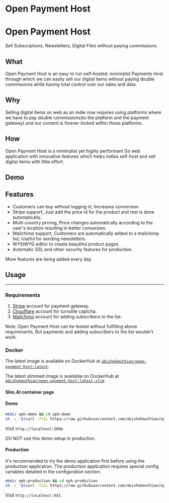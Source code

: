 # Open Payment Host

# Open Payment Host

Sell Subscriptions, Newsletters, Digital Files without paying commissions.

## What
Open Payment Host is an easy to run self-hosted, minimalist Payments Host through which we can easily sell our digital items without paying double commissions while having total control over our sales and data.

## Why
Selling digital items on web as an indie now requires using platforms where we have to pay double commissions(to the platform and the payment gateway) and our content is forever locked within those platforms.

## How
Open Payment Host is a minimalist yet highly performant Go web application with innovative features which helps indies self-host and sell digital items with little effort.

## Demo

## Features
* Customers can buy without logging in, Increases conversion.
* Stripe support, Just add the price id for the product and rest is done automatically.
* Multi-country pricing, Price changes automatically according to the user's location resulting in better conversion.
* Mailchimp support, Customers are automatically added to a mailchimp list; Useful for sending newsletters.
* WYSIWYG editor to create beautiful product pages.
* Automatic SSL and other security features for production.

More features are being added every day.

## Usage
<hr>

### Requirements
1. [Stripe](https://stripe.com/) account for payment gateway.
2. [Cloudflare](https://www.cloudflare.com/) account for turnstile captcha.
3. [Mailchimp](https://mailchimp.com/) account for adding subscribers to the list.

Note: Open Payment Host can be tested without fulfilling above requirements, But payments and adding subscribers to the list wouldn't work.

### Docker
The latest image is available on DockerHub at [`abishekmuthian/open-payment-host:latest`](https://hub.docker.com/layers/abishekmuthian/open-payment-host/latest).

The latest slimmed image is available on DockerHub at [`abishekmuthian/open-payment-host:latest-slim`](https://hub.docker.com/layers/abishekmuthian/open-payment-host/latest-slim)

#### Slim.AI container page


#### Demo

```bash
mkdir oph-demo && cd oph-demo
sh -c "$(curl -fsSL https://raw.githubusercontent.com/abishekmuthian/open-payment-host/main/samples/oph-demo/install-demo.sh)"
```

Visit `http://localhost:3000`.

DO NOT use this demo setup in production.

#### Production

It's recommended to try the demo application first before using the production application. The production application requires special config variables detailed in the configuration section.

```bash
mkdir oph-production && cd oph-production
sh -c "$(curl -fsSL https://raw.githubusercontent.com/abishekmuthian/open-payment-host/main/samples/oph-production/install-production.sh)"
```
Visit `http://localhost:443`.



